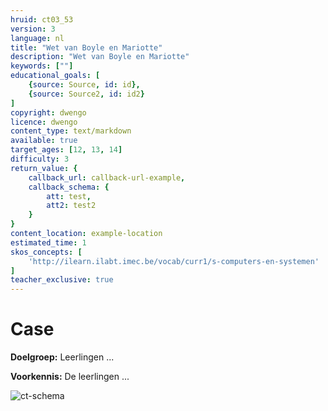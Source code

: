 ```yaml
---
hruid: ct03_53
version: 3
language: nl
title: "Wet van Boyle en Mariotte"
description: "Wet van Boyle en Mariotte"
keywords: [""]
educational_goals: [
    {source: Source, id: id}, 
    {source: Source2, id: id2}
]
copyright: dwengo
licence: dwengo
content_type: text/markdown
available: true
target_ages: [12, 13, 14]
difficulty: 3
return_value: {
    callback_url: callback-url-example,
    callback_schema: {
        att: test,
        att2: test2
    }
}
content_location: example-location
estimated_time: 1
skos_concepts: [
    'http://ilearn.ilabt.imec.be/vocab/curr1/s-computers-en-systemen'
]
teacher_exclusive: true
---
```

# Case
**Doelgroep:** Leerlingen ...

**Voorkennis:** De leerlingen ...

![ct-schema](@learning-object/m_ct03_17/nl/3)

